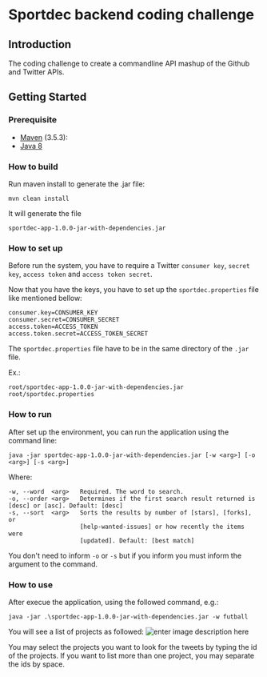 # Sportdec backend coding challenge

## Introduction
The coding challenge to create a commandline API mashup of the Github and Twitter APIs.

## Getting Started

### Prerequisite
 - [Maven](https://maven.apache.org/download.cgi) (3.5.3): 
 - [Java 8](https://www.oracle.com/technetwork/pt/java/javase/downloads/jdk8-downloads-2133151.html) 

### How to build
Run maven install to generate the .jar file:

    mvn clean install

It will generate the file 

    sportdec-app-1.0.0-jar-with-dependencies.jar

### How to set up

Before run the system,  you have to require a Twitter `consumer key`, `secret key`, `access token` and `access token secret`.

Now that you have the keys, you have to set up the `sportdec.properties` file like mentioned bellow:

    consumer.key=CONSUMER_KEY
    consumer.secret=CONSUMER_SECRET
    access.token=ACCESS_TOKEN
    access.token.secret=ACCESS_TOKEN_SECRET

The `sportdec.properties` file have to be in the same directory of the `.jar` file.

Ex.:

    root/sportdec-app-1.0.0-jar-with-dependencies.jar
    root/sportdec.properties

### How to run
After set up the environment, you can run the application using the command line: 

    java -jar sportdec-app-1.0.0-jar-with-dependencies.jar [-w <arg>] [-o <arg>] [-s <arg>] 

Where:

    -w, --word  <arg>   Required. The word to search.
    -o, --order <arg>   Determines if the first search result returned is [desc] or [asc]. Default: [desc]
    -s, --sort  <arg>   Sorts the results by number of [stars], [forks], or
                        [help-wanted-issues] or how recently the items were
                        [updated]. Default: [best match]

You don't need to inform `-o` or `-s` but if you inform you must inform the argument to the command.

### How to use
After execue the application, using the followed command, e.g.:

    java -jar .\sportdec-app-1.0.0-jar-with-dependencies.jar -w futball

You will see a list of projects as followed:
![enter image description here](https://www.photobox.co.uk/my/photo/full?photo_id=501661793096)

You may select the projects you want to look for the tweets by typing the id of the projects. If you want to list more than one project, you may separate the ids by space.
